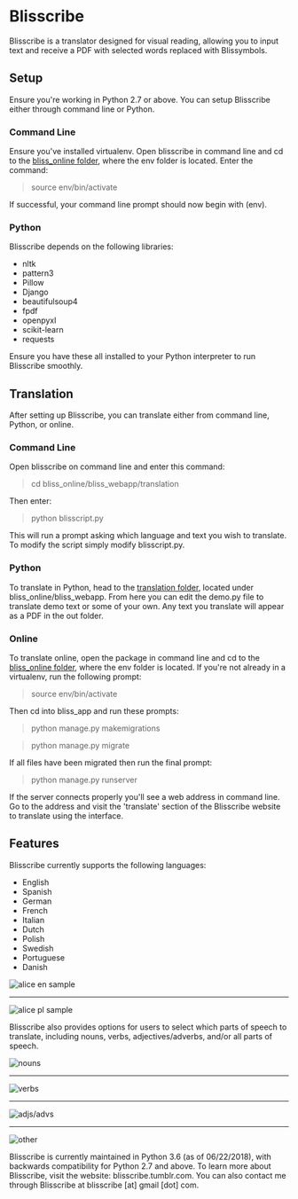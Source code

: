 <h1>Blisscribe</h1>

Blisscribe is a translator designed for visual reading, allowing you to input text and receive a PDF with selected words replaced with Blissymbols.


<h2>Setup</h2>

Ensure you're working in Python 2.7 or above.  You can setup Blisscribe either through command line or Python.


<h3>Command Line</h3>

Ensure you've installed virtualenv.  Open blisscribe in command line and cd to the [bliss_online folder](https://github.com/coraharmonica/blisscribe/tree/master/bliss_online), where the env folder is located.  Enter the command:

> source env/bin/activate

If successful, your command line prompt should now begin with (env).


<h3>Python</h3>

Blisscribe depends on the following libraries:

- nltk
- pattern3
- Pillow
- Django
- beautifulsoup4
- fpdf
- openpyxl
- scikit-learn
- requests

Ensure you have these all installed to your Python interpreter to run Blisscribe smoothly.


<h2>Translation</h2>

After setting up Blisscribe, you can translate either from command line, Python, or online.

<h3>Command Line</h3>

Open blisscribe on command line and enter this command:

> cd bliss_online/bliss_webapp/translation

Then enter:

> python blisscript.py

This will run a prompt asking which language and text you wish to translate.  To modify the script simply modify blisscript.py.

<h3>Python</h3>

To translate in Python, head to the [translation folder](https://github.com/coraharmonica/blisscribe/tree/master/bliss_online/bliss_webapp/translation), located under bliss_online/bliss_webapp.  From here you can edit the demo.py file to translate demo text or some of your own.  Any text you translate will appear as a PDF in the out folder.

<h3>Online</h3>

To translate online, open the package in command line and cd to the [bliss_online folder](https://github.com/coraharmonica/blisscribe/tree/master/bliss_online), where the env folder is located.  If you're not already in a virtualenv, run the following prompt:

> source env/bin/activate

Then cd into bliss_app and run these prompts:

> python manage.py makemigrations

> python manage.py migrate

If all files have been migrated then run the final prompt:

> python manage.py runserver

If the server connects properly you'll see a web address in command line.  Go to the address and visit the 'translate' section of the Blisscribe website to translate using the interface.

<h2>Features</h2>

Blisscribe currently supports the following languages:
- English
- Spanish
- German
- French
- Italian
- Dutch
- Polish
- Swedish
- Portuguese
- Danish


![alice en sample](https://github.com/coraharmonica/blisscribe/blob/master/bliss_online/bliss_webapp/translation/sample%20translations/alice%20en%20sample.png?raw=true)

***

![alice pl sample](https://github.com/coraharmonica/blisscribe/blob/master/bliss_online/bliss_webapp/translation/sample%20translations/alice%20pl%20sample.png?raw=true)


Blisscribe also provides options for users to select which parts of speech to translate, including nouns, verbs, adjectives/adverbs, and/or all parts of speech.

![nouns](https://github.com/coraharmonica/blisscribe/blob/master/bliss_online/bliss_webapp/translation/sample%20translations/quickbrownfox_nouns.png?raw=true)

***

![verbs](https://github.com/coraharmonica/blisscribe/blob/master/bliss_online/bliss_webapp/translation/sample%20translations/quickbrownfox_verbs.png?raw=true)

***

![adjs/advs](https://github.com/coraharmonica/blisscribe/blob/master/bliss_online/bliss_webapp/translation/sample%20translations/quickbrownfox_adjs.png?raw=true)

***

![other](https://github.com/coraharmonica/blisscribe/blob/master/bliss_online/bliss_webapp/translation/sample%20translations/quickbrownfox_other.png?raw=true)


Blisscribe is currently maintained in Python 3.6 (as of 06/22/2018), with backwards compatibility for Python 2.7 and above.
To learn more about Blisscribe, visit the website:  blisscribe.tumblr.com.  You can also contact me through Blisscribe at blisscribe [at] gmail [dot] com.
